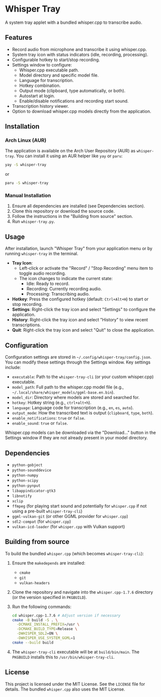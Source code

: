 # Whisper Tray

A system tray applet with a bundled whisper.cpp to transcribe audio.

## Features

*   Record audio from microphone and transcribe it using whisper.cpp.
*   System tray icon with status indicators (idle, recording, processing).
*   Configurable hotkey to start/stop recording.
*   Settings window to configure:
    *   Whisper.cpp executable path.
    *   Model directory and specific model file.
    *   Language for transcription.
    *   Hotkey combination.
    *   Output mode (clipboard, type automatically, or both).
    *   Autostart at login.
    *   Enable/disable notifications and recording start sound.
*   Transcription history viewer.
*   Option to download whisper.cpp models directly from the application.

## Installation

### Arch Linux (AUR)

The application is available on the Arch User Repository (AUR) as `whisper-tray`. You can install it using an AUR helper like `yay` or `paru`:

```bash
yay -S whisper-tray
```

or

```bash
paru -S whisper-tray
```

### Manual Installation

1.  Ensure all dependencies are installed (see Dependencies section).
2.  Clone this repository or download the source code.
3.  Follow the instructions in the "Building from source" section.
4.  Run `whisper-tray.py`.

## Usage

After installation, launch "Whisper Tray" from your application menu or by running `whisper-tray` in the terminal.

*   **Tray Icon**:
    *   Left-click or activate the "Record" / "Stop Recording" menu item to toggle audio recording.
    *   The icon changes to indicate the current state:
        *   Idle: Ready to record.
        *   Recording: Currently recording audio.
        *   Processing: Transcribing audio.
*   **Hotkey**: Press the configured hotkey (default: `Ctrl+Alt+H`) to start or stop recording.
*   **Settings**: Right-click the tray icon and select "Settings" to configure the application.
*   **History**: Right-click the tray icon and select "History" to view recent transcriptions.
*   **Quit**: Right-click the tray icon and select "Quit" to close the application.

## Configuration

Configuration settings are stored in `~/.config/whisper-tray/config.json`. You can modify these settings through the Settings window. Key settings include:

*   `executable`: Path to the `whisper-tray-cli` (or your custom whisper.cpp) executable.
*   `model_path`: Full path to the whisper.cpp model file (e.g., `~/.local/share/whisper_models/ggml-base.en.bin`).
*   `model_dir`: Directory where models are stored and searched for.
*   `hotkey`: Hotkey string (e.g., `ctrl+alt+h`).
*   `language`: Language code for transcription (e.g., `en`, `es`, `auto`).
*   `output_mode`: How the transcribed text is output (`clipboard`, `type`, `both`).
*   `enable_notifications`: `true` or `false`.
*   `enable_sound`: `true` or `false`.

Whisper.cpp models can be downloaded via the "Download..." button in the Settings window if they are not already present in your model directory.

## Dependencies

*   `python-gobject`
*   `python-sounddevice`
*   `python-numpy`
*   `python-scipy`
*   `python-pynput`
*   `libappindicator-gtk3`
*   `libnotify`
*   `xclip`
*   `ffmpeg` (for playing start sound and potentially for `whisper.cpp` if not using a pre-built `whisper-tray-cli`)
*   `ggml-vulkan-git` (or other GGML provider for `whisper.cpp`)
*   `sdl2-compat` (for `whisper.cpp`)
*   `vulkan-icd-loader` (for `whisper.cpp` with Vulkan support)

## Building from source

To build the bundled `whisper.cpp` (which becomes `whisper-tray-cli`):

1.  Ensure the `makedepends` are installed:
    *   `cmake`
    *   `git`
    *   `vulkan-headers`
2.  Clone the repository and navigate into the `whisper.cpp-1.7.6` directory (or the version specified in `PKGBUILD`).
3.  Run the following commands:

    ```bash
    cd whisper.cpp-1.7.6 # Adjust version if necessary
    cmake -B build -S . \
      -DCMAKE_INSTALL_PREFIX=/usr \
      -DCMAKE_BUILD_TYPE=Release \
      -DWHISPER_SDL2=ON \
      -DWHISPER_USE_SYSTEM_GGML=1
    cmake --build build
    ```
4.  The `whisper-tray-cli` executable will be at `build/bin/main`. The `PKGBUILD` installs this to `/usr/bin/whisper-tray-cli`.

## License

This project is licensed under the MIT License. See the `LICENSE` file for details.
The bundled `whisper.cpp` also uses the MIT License.
